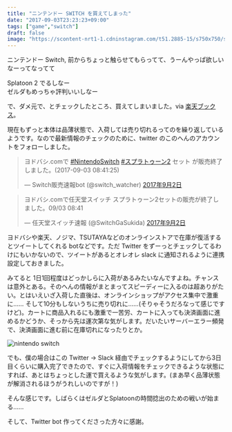 ```yaml
---
title: "ニンテンドー SWITCH を買えてしまった"
date: "2017-09-03T23:23:23+09:00"
tags: ["game","switch"]
draft: false
image: "https://scontent-nrt1-1.cdninstagram.com/t51.2885-15/s750x750/sh0.08/e35/21295204_124677041514939_1991134052307959808_n.jpg"
---
```


ニンテンドー Switch, 前からちょっと触らせてもらってて、うーんやっぱ欲しいなーってなってて

Splatoon 2 でるしなー  
ゼルダもめっちゃ評判いいしなー

で、ダメ元で、とチェックしたところ、買えてしまいました。via [楽天ブックス](http://ts.books.rakuten.co.jp/rb/14943334/?scid=afb_005670spu)。

現在もずっと本体は品薄状態で、入荷しては売り切れるってのを繰り返しているようです。なので最新情報のチェックのために、twitter のこのへんのアカウントをフォローしました。

<blockquote class="twitter-tweet" data-lang="ja"><p lang="ja" dir="ltr">ヨドバシ.comで <a href="https://twitter.com/hashtag/NintendoSwitch?src=hash">#NintendoSwitch</a> <a href="https://twitter.com/hashtag/%E3%82%B9%E3%83%97%E3%83%A9%E3%83%88%E3%82%A5%E3%83%BC%E3%83%B32?src=hash">#スプラトゥーン2</a> セット が販売終了しました。(2017-09-03 08:41:25)</p>&mdash; Switch販売速報bot (@switch_watcher) <a href="https://twitter.com/switch_watcher/status/904127155147161601">2017年9月2日</a></blockquote>
<script async src="//platform.twitter.com/widgets.js" charset="utf-8"></script>
<blockquote class="twitter-tweet" data-lang="ja"><p lang="ja" dir="ltr">ヨドバシ.comで任天堂スイッチ スプラトゥーン2セットの販売が終了しました。09/03 08:41</p>&mdash; 任天堂スイッチ速報 (@SwitchGaSukida) <a href="https://twitter.com/SwitchGaSukida/status/904127062184607745">2017年9月2日</a></blockquote>
<script async src="//platform.twitter.com/widgets.js" charset="utf-8"></script>

ヨドバシや楽天、ノジマ、TSUTAYAなどのオンラインストアで在庫が復活するとツイートしてくれる botなどです。ただ Twitter をずーっとチェックしてるわけにもいかないので、ツイートがあるとオレオレ slack に通知されるように連携設定しておきました。

みてると 1日1回程度はどっかしらに入荷があるみたいなんですよね。チャンスは意外とある。そのへんの情報がまとまってスピーディーに入るのは超ありがたい。とはいえいざ入荷した直後は、オンラインショップがアクセス集中で激重に…… そして10分もしないうちに売り切れに……(そりゃそうだろなって感じですけど)。カートに商品入れるにも激重で一苦労、カートに入っても決済画面に進めるかどうか、そっから先は運次第な気がします。だいたいサーバーエラー頻発で、決済画面に進む前に在庫切れになったりとか。

![nintendo switch](https://scontent-nrt1-1.cdninstagram.com/t51.2885-15/s750x750/sh0.08/e35/21295204_124677041514939_1991134052307959808_n.jpg)

でも、僕の場合はこの Twitter → Slack 経由でチェックするようにしてから3日目くらいに購入完了できたので、すぐに入荷情報をチェックできるような状態にすれば、あとはちょっとした運で買えるような気がします。(まあ早く品薄状態が解消されるほうがうれしいのですが！)

そんな感じです。しばらくはゼルダとSplatoonの時間捻出のための戦いが始まる……

そして、Twitter bot 作ってくださった方々に感謝。
